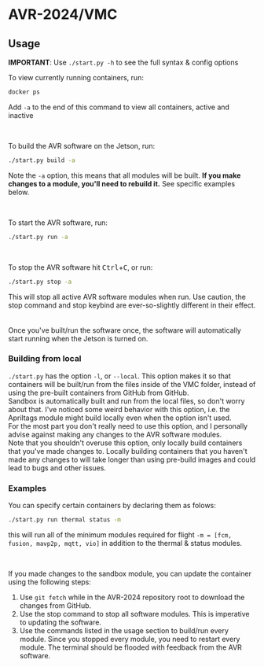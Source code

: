 # AVR-2024/VMC
<!--
Once again this stuff is already done for us (setup.py has been run on the drone)

## Setup

Run the following commands:

```bash
git clone --recurse-submodules https://github.com/bellflight/AVR-2022 ~/AVR-2022
cd ~/AVR-2022/VMC/scripts
chmod +x setup.py
./setup.py
```

Please note, this setup script WILL take a while the first time
(depending on your download speed).

If you have problems with the setup script, ensure that the following
domains are not blocked. Some schools or networks may restrict these:

```bash
# created with `sudo tcpdump -w dnsrequests.pcap -i any udp and port 53`
# and loaded into Wireshark

# code distribution
github.com
*.githubusercontent.com

# stereo labs camera configuration
*.stereolabs.com

# system packages and services
*.ubuntu.com
*.nvidia.com
api.snapcraft.io
*.launchpad.net
deb.nodesource.com

# python packages
pypi.python.org
pypi.org
files.pythonhosted.org

# Docker registries
*.docker.io
*.docker.com
nvcr.io
ghcr.io

# various CDN providers
*.cloudfront.net
*.akamaized.net
*.akamai.net
*.akamaiedge.net
*.fastly.net
*.edgekey.net
```

This may not be an exhaustive list, as upstream sources may change CDNs or domain names.
-->
## Usage

**IMPORTANT**: Use `./start.py -h` to see the full syntax & config options

To view currently running containers, run:
```bash
docker ps
```
Add `-a` to the end of this command to view all containers, active and inactive

<br/>

To build the AVR software on the Jetson, run:
```bash
./start.py build -a
```
Note the `-a` option, this means that all modules will be built. **If you make changes to a module, you'll need to rebuild it.** See specific examples below.

<br/>

To start the AVR software, run:
```bash
./start.py run -a
```

<br/>

To stop the AVR software hit <kbd>Ctrl</kbd>+<kbd>C</kbd>, or run:
```bash
./start.py stop -a
```
This will stop all active AVR software modules when run. Use caution, the stop command and stop keybind are ever-so-slightly different in their effect.
<br/><br/><br/>
Once you've built/run the software once, the software will automatically start running when the Jetson is turned on.<br/>

### Building from local

`./start.py` has the option `-l`, or `--local`. This option makes it so that containers will be built/run from the files inside of the VMC folder, instead of using the pre-built containers from GitHub from GitHub. <br/>
Sandbox is automatically built and run from the local files, so don't worry about that. I've noticed some weird behavior with this option, i.e. the Apriltags module might build locally even when the option isn't used. <br/>
For the most part you don't really need to use this option, and I personally advise against making any changes to the AVR software modules. <br/>
Note that you shouldn't overuse this option, only locally build containers that you've made changes to. Locally building containers that you haven't made any changes to will take longer than using pre-build images and could lead to bugs and other issues.

### Examples
You can specify certain containers by declaring them as folows:
```bash
./start.py run thermal status -m
```
this will run all of the minimum modules required for flight `-m = [fcm, fusion, mavp2p, mqtt, vio]` in addition to the thermal & status modules.

<br/>

If you made changes to the sandbox module, you can update the container using the following steps: <br/>
1. Use `git fetch` while in the AVR-2024 repository root to download the changes from GitHub.
2. Use the stop command to stop all software modules. This is imperative to updating the software.
3. Use the commands listed in the usage section to build/run every module. Since you stopped every module, you need to restart every module. The terminal should be flooded with feedback from the AVR software.

<!--
## Misc

Not sure if this is reffering to an update that bell might implement or an update that the user makes. So far I've seen no indication that you need to re-run the setup script after every update to the software.

If you ever need to update the AVR software, run:

```bash
# Update the git repo
git pull
# Re-run the setup script
./setup.py
```
-->